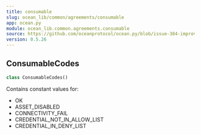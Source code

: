```yaml
---
title: consumable
slug: ocean_lib/common/agreements/consumable
app: ocean.py
module: ocean_lib.common.agreements.consumable
source: https://github.com/oceanprotocol/ocean.py/blob/issue-384-improve-docs/ocean_lib/common/agreements/consumable.py
version: 0.5.26
---
```

## ConsumableCodes

```python
class ConsumableCodes()
```

Contains constant values for:
 - OK
 - ASSET_DISABLED
 - CONNECTIVITY_FAIL
 - CREDENTIAL_NOT_IN_ALLOW_LIST
 - CREDENTIAL_IN_DENY_LIST

